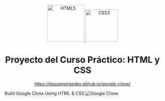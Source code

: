 <p align="center">
  <a href="https://platzi.com/cursos/next-2020/" target="_blank">
    <img alt="HTML5" src="https://img.shields.io/badge/HTML5-E34F26?style=for-the-badge&logo=html5&logoColor=white" width="120" />
    <img alt="CSS3" src="https://img.shields.io/badge/CSS3-1572B6?style=for-the-badge&logo=css3&logoColor=white
" width="105" />
  </a>
</p>
<h1 align="center">
  Proyecto del Curso Práctico: HTML y CSS
</h1>
<p align="center">
  <a href="https://jesusmongedev.github.io/google-clone/" target="_blank">
    https://jesusmongedev.github.io/google-clone/
  </a>
</p>

Build Google Clone Using HTML &amp; CSS
![Google Clone](https://static.platzi.com/media/landing-projects/Proyecto-CSS-Grid-Flexbox.png)
